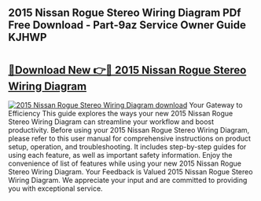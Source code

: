## 2015 Nissan Rogue Stereo Wiring Diagram PDf Free Download - Part-9az Service Owner Guide KJHWP

# <h2><a href="http://dfj40o.blite.top/?on=2015+Nissan+Rogue+Stereo+Wiring+Diagram">🔗Download New 👉🔴 2015 Nissan Rogue Stereo Wiring Diagram</a></h2>

[![2015 Nissan Rogue Stereo Wiring Diagram download](https://i.imgur.com/lujVjoI.png)](http://dfj40o.blite.top/?on=2015+Nissan+Rogue+Stereo+Wiring+Diagram)
Your Gateway to Efficiency This guide explores the ways your new 2015 Nissan Rogue Stereo Wiring Diagram can streamline your workflow and boost productivity. Before using your 2015 Nissan Rogue Stereo Wiring Diagram, please refer to this user manual for comprehensive instructions on product setup, operation, and troubleshooting. It includes step-by-step guides for using each feature, as well as important safety information. Enjoy the convenience of list of features while using your new 2015 Nissan Rogue Stereo Wiring Diagram. Your Feedback is Valued 2015 Nissan Rogue Stereo Wiring Diagram. We appreciate your input and are committed to providing you with exceptional service.
